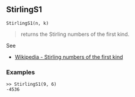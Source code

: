## StirlingS1

```
StirlingS1(n, k)
```

> returns the Stirling numbers of the first kind. 
 
See
* [Wikipedia - Stirling numbers of the first kind](https://en.wikipedia.org/wiki/Stirling_numbers_of_the_first_kind)

### Examples

```
>> StirlingS1(9, 6)
-4536
```

